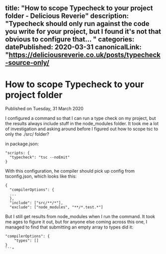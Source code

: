 title: "How to scope Typecheck to your project folder - Delicious Reverie"
description: "Typecheck should only run against the code you write for your project, but I found it's not that obvious to configure that...
"
categories:
datePublished: 2020-03-31
canonicalLink: "https://deliciousreverie.co.uk/posts/typecheck-source-only/
---
# How to scope Typecheck to your project folder

Published on Tuesday, 31 March 2020

I configured a command so that I can run a type check on my project, but the results always include stuff in the node\_modules folder. It took me a lot of investigation and asking around before I figured out how to scope tsc to only the ./src/ folder?

in package.json:

```
"scripts: {
  "typecheck": "tsc --noEmit"
}
```

With this configuration, he compiler should pick up config from tsconfig.json, which looks like this:

```
{
  "compilerOptions": {
  ...
  },
  "include": ["src/**/*"],
  "exclude": ["node_modules", "**/*.test.*"]
```

But I still get results from node\_modules when I run the command. It took me ages to figure it out, but for anyone else coming across this one, I managed to find that submitting an empty array to types did it:

```
"compilerOptions": {
    "types": []
}
```"
